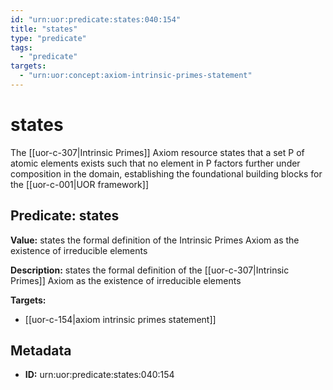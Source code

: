 ```yaml
---
id: "urn:uor:predicate:states:040:154"
title: "states"
type: "predicate"
tags:
  - "predicate"
targets:
  - "urn:uor:concept:axiom-intrinsic-primes-statement"
---
```


# states

The [[uor-c-307|Intrinsic Primes]] Axiom resource states that a set P of atomic elements exists such that no element in P factors further under composition in the domain, establishing the foundational building blocks for the [[uor-c-001|UOR framework]]

## Predicate: states

**Value:** states the formal definition of the Intrinsic Primes Axiom as the existence of irreducible elements

**Description:** states the formal definition of the [[uor-c-307|Intrinsic Primes]] Axiom as the existence of irreducible elements

**Targets:**

- [[uor-c-154|axiom intrinsic primes statement]]

## Metadata

- **ID:** urn:uor:predicate:states:040:154
